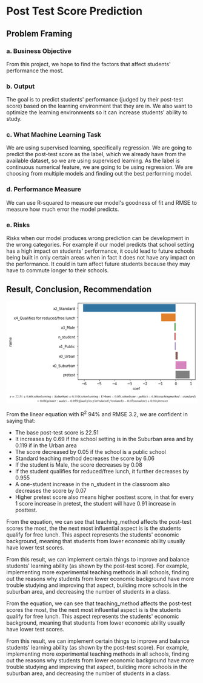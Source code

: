 # Post Test Score Prediction

## Problem Framing
### a. Business Objective
From this project, we hope to find the factors that affect students' performance the most.

### b. Output
The goal is to predict students' performance (judged by their post-test score) based on the learning environment that they are in. We also want to optimize the learning environments so it can increase students' ability to study.

### c. What Machine Learning Task
We are using supervised learning, specifically regression. We are going to predict the post-test score as the label, which we already have from the available dataset, so we are using supervised learning. As the label is continuous numerical feature, we are going to be using regression. We are choosing from multiple models and finding out the best performing model.

### d. Performance Measure
We can use R-squared to measure our model's goodness of fit and RMSE to measure how much error the model predicts.

### e. Risks
Risks when our model produces wrong prediction can be development in the wrong categories. For example if our model predicts that school setting has a high impact on students' performance, it could lead to future schools being built in only certain areas when in fact it does not have any impact on the performance. It could in turn affect future students because they may have to commute longer to their schools.

## Result, Conclusion, Recommendation
<img src=Images/Coef.png>
<img src=Images/Formula.PNG>

From the linear equation with R<sup>2</sup> 94% and RMSE 3.2, we are confident in saying that:

* The base post-test score is 22.51
* It increases by 0.69 if the school setting is in the Suburban area and by 0.119 if in the Urban area
* The score decreased by 0.05 if the school is a public school
* Standard teaching method decreases the score by 6.06
* If the student is Male, the score decreases by 0.08
* If the student qualifies for reduced/free lunch, it further decreases by 0.955
* A one-student increase in the n_student in the classroom also decreases the score by 0.07
* Higher pretest score also means higher posttest score, in that for every 1 score increase in pretest, the student will have 0.91 increase in posttest.

From the equation, we can see that teaching_method affects the post-test scores the most, the the next most influential aspect is is the students qualify for free lunch. This aspect represents the students' economic background, meaning that students from lower economic ability usually have lower test scores.

From this result, we can implement certain things to improve and balance students' learning ability (as shown by the post-test score). For example, implementing more experimental teaching methods in all schools, finding out the reasons why students from lower economic background have more trouble studying and improving that aspect, building more schools in the suburban area, and decreasing the number of students in a class.

From the equation, we can see that teaching_method affects the post-test scores the most, the the next most influential aspect is is the students qualify for free lunch. This aspect represents the students' economic background, meaning that students from lower economic ability usually have lower test scores.

From this result, we can implement certain things to improve and balance students' learning ability (as shown by the post-test score). For example, implementing more experimental teaching methods in all schools, finding out the reasons why students from lower economic background have more trouble studying and improving that aspect, building more schools in the suburban area, and decreasing the number of students in a class.
